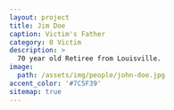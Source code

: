 ```yaml
---
layout: project
title: Jim Doe
caption: Victim's Father
category: 0 Victim
description: >
  70 year old Retiree from Louisville.
image: 
  path: /assets/img/people/john-doe.jpg
accent_color: '#7C5F39'
sitemap: true
---
```

